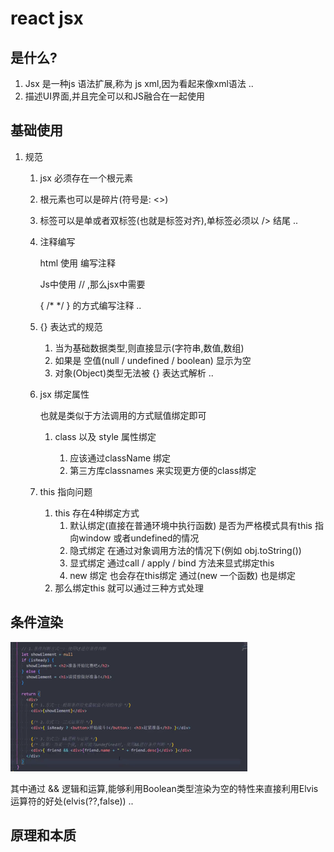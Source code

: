 # react jsx

## 是什么?
1. Jsx 是一种js 语法扩展,称为 js xml,因为看起来像xml语法 ..
2. 描述UI界面,并且完全可以和JS融合在一起使用

## 基础使用
1. 规范
   1. jsx 必须存在一个根元素
   2. 根元素也可以是碎片(符号是: <>)
   3. 标签可以是单或者双标签(也就是标签对齐),单标签必须以 /> 结尾 ..
   4. 注释编写
   
        html 使用 <!-- --> 编写注释
        
        Js中使用 // ,那么jsx中需要
        
        { /* */ } 的方式编写注释 ..
   5. {} 表达式的规范
      1. 当为基础数据类型,则直接显示(字符串,数值,数组)
      2. 如果是 空值(null / undefined / boolean) 显示为空
      3. 对象(Object)类型无法被 {} 表达式解析 ..
   6. jsx 绑定属性
   
      也就是类似于方法调用的方式赋值绑定即可
      
      1. class 以及 style 属性绑定
      
         1. 应该通过className 绑定
         2. 第三方库classnames 来实现更方便的class绑定
   7. this 指向问题
      1. this 存在4种绑定方式
         1. 默认绑定(直接在普通环境中执行函数) 是否为严格模式具有this 指向window 或者undefined的情况
         2. 隐式绑定 在通过对象调用方法的情况下(例如 obj.toString())
         3. 显式绑定 通过call / apply / bind 方法来显式绑定this
         4. new 绑定 也会存在this绑定 通过(new 一个函数) 也是绑定
      2. 那么绑定this 就可以通过三种方式处理
         
## 条件渲染

![img.png](img.png)

其中通过 && 逻辑和运算,能够利用Boolean类型渲染为空的特性来直接利用Elvis运算符的好处(elvis(??,false)) ..


## 原理和本质